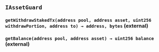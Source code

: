 ## `IAssetGuard`






### `getWithdrawStakedTx(address pool, address asset, uint256 withdrawPortion, address to) → address, bytes` (external)





### `getBalance(address pool, address asset) → uint256 balance` (external)






